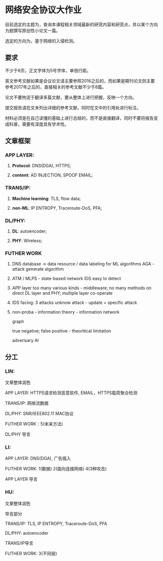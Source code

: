 # 网络安全协议大作业

目前选定的主题为，查询本课程相关领域最新的研究内容和研究点，并以某个方向为题撰写原创性小论文一篇。

选定的方向为，基于网络的入侵检测。

## 要求

不少于6页，正文字体为5号字体，单倍行距。

英文参考文献如果是会议论文请主要参照2016之后的，而如果是期刊论文则主要参考2017年之后的，直接相关的参考文献不少于8篇。

论文不要拘泥于翻译多篇文献，要从整体上进行把握，反映一个方向。

提交报告请在文末列出详细的参考文献，同时在文中的引用处进行标注。

材料必须是在自己读懂的基础上进行总结的，而不是直接翻译，同时不要将报告变成科普，需要有深度具有学术性。

## 文章框架

### APP LAYER:

1. **Protocol**: DNS(DGA), HTTPS;

2. **content**: AD INJECTION, SPOOF EMAIL;

### TRANS/IP:

1. **Machine learning**: TLS, flow data;

2. **non-ML**: IP ENTROPY, Traceroute-DoS, PFA;

### DL/PHY:

1. **DL**: autoencoder;

2. **PHY**:  Wireless;

### FUTHER WORK

1. DNS database -> data resource / data labeling for ML algorithms
    AGA - attack generate algorithm

2. ATM / MLPS - state-based network IDS
    easy to detect

3. APP layer too many various kinds - middleware; no many methods on direct DL layer and PHY;
    multiple layer co-operate

4. IDS facing: 3 attacks unknow attack - update + specific attack

5. non-proba - information theory - information network

    graph

    true negative; false positive - theoritical limitation

    adverisary AI

## 分工

### LIN:

文章整体润色

APP LAYER: HTTPS请求检测恶意软件, EMAIL，HTTPS载荷聚合检测

TRANS/IP: 网络流数据

DL/PHY: SNR/IEEE802.11 MAC协议

FUTHER WORK：5(未来方法)

DL/PHY 导言

### LI:

APP LAYER: DNS(DGA), 广告插入

FUTHER WORK: 1(数据) 2(面向连接网络) 4(3种攻击)

APP LAYER 导言

### HU:

文章整体润色

导言部分

TRANS/IP: TLS, IP ENTROPY, Traceroute-DoS, PFA

DL/PHY: autoencoder

TRANS/IP导言

FUTHER WORK: 3(不同层)
